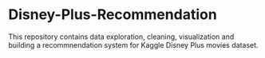 # Disney-Plus-Recommendation

This repository contains data exploration, cleaning, visualization and building a recommnendation system for Kaggle Disney Plus movies dataset.
